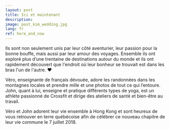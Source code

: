 ```yaml
---
layout: post
title: Ici et maintenant
description:
image: post_kim_wedding.jpg
lang: fr
ref: here_and_now
---
```


Ils sont non seulement unis par leur côté aventurier, leur passion pour la bonne bouffe, mais aussi par leur amour des voyages. Ensemble ils ont exploré plus d’une trentaine de destinations autour du monde et ils ont rapidement découvert que l'endroit où leur bonheur se trouvait est dans les bras l'un de l'autre. &hearts;

Véro, enseignante de français dévouée, adore les randonnées dans les montagnes locales et prendre mille et une photos de tout ce qui l’entoure. John, quant à lui, enseigne et pratique différents types de yoga, est un athlète passionné de Crossfit et dirige des ateliers de santé et bien-être au travail.

Véro et John adorent leur vie ensemble à Hong Kong et sont heureux de vous retrouver en terre québécoise afin de célébrer ce nouveau chapitre de leur vie commune le 7 juillet 2018.
